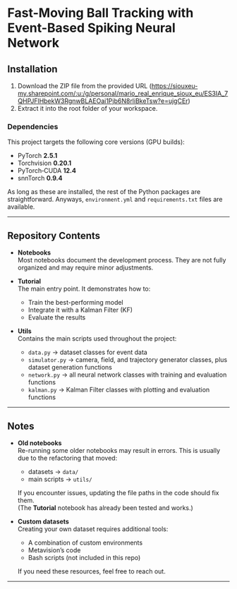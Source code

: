 # Fast-Moving Ball Tracking with Event-Based Spiking Neural Network

## Installation

1. Download the ZIP file from the provided URL (https://siouxeu-my.sharepoint.com/:u:/g/personal/mario_real_enrique_sioux_eu/ES3IA_7QHPJFlHbekW3RgnwBLAEOai1Pjb6N8rliBkeTsw?e=ujgCEr)
2. Extract it into the root folder of your workspace.  

### Dependencies
This project targets the following core versions (GPU builds):

- PyTorch **2.5.1**
- Torchvision **0.20.1**
- PyTorch‑CUDA **12.4**
- snnTorch **0.9.4**

As long as these are installed, the rest of the Python packages are straightforward. Anyways, `environment.yml` and `requirements.txt` files are available.

---

## Repository Contents

- **Notebooks**  
  Most notebooks document the development process. They are not fully organized and may require minor adjustments.  

- **Tutorial**  
  The main entry point. It demonstrates how to:  
  - Train the best-performing model  
  - Integrate it with a Kalman Filter (KF)  
  - Evaluate the results

- **Utils**  
  Contains the main scripts used throughout the project:  
  - `data.py` → dataset classes for event data  
  - `simulator.py` → camera, field, and trajectory generator classes, plus dataset generation functions  
  - `network.py` → all neural network classes with training and evaluation functions  
  - `kalman.py` → Kalman Filter classes with plotting and evaluation functions  

---

## Notes

- **Old notebooks**  
  Re-running some older notebooks may result in errors. This is usually due to the refactoring that moved:  
  - datasets → `data/`  
  - main scripts → `utils/`  

  If you encounter issues, updating the file paths in the code should fix them.  
  (The **Tutorial** notebook has already been tested and works.)

- **Custom datasets**  
  Creating your own dataset requires additional tools:  
  - A combination of custom environments  
  - Metavision’s code  
  - Bash scripts (not included in this repo)  

  If you need these resources, feel free to reach out.

---
